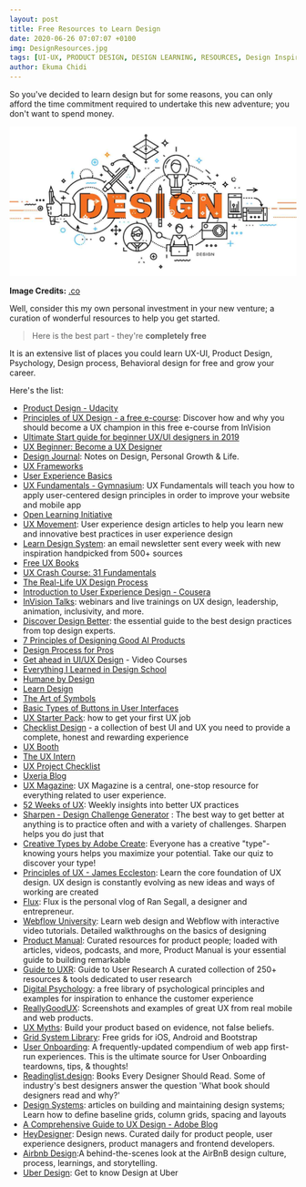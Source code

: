 ```yaml
---
layout: post
title: Free Resources to Learn Design
date: 2020-06-26 07:07:07 +0100
img: DesignResources.jpg
tags: [UI-UX, PRODUCT DESIGN, DESIGN LEARNING, RESOURCES, Design Inspiration, Art, Creativity]
author: Ekuma Chidi
---
```


So you've decided to learn design but for some reasons, you can only afford the time commitment required to undertake this new adventure; you don't want to spend money.

![](/images/pages/design.jpeg)

**Image Credits:** [.co](https://blog.go.co/2017/11/12/12-amazing-and-free-design-tools-for-entrepreneurs/)

Well, consider this my own personal investment in your new venture; a curation of wonderful resources to help you get started.
> Here is the best part - they're **completely free**

It is an extensive list of places you could learn UX-UI, Product Design, Psychology, Design process, Behavioral design for free and grow your career.

Here's the list:

- [Product Design - Udacity](https://www.udacity.com)
- [Principles of UX Design - a free e-course](https://www.invisionapp.com): Discover how and why you should become a UX champion in this free e-course from InVision
- [Ultimate Start guide for beginner UX/UI designers in 2019](https://uxdesign.cc)
- [UX Beginner: Become a UX Designer](https://www.uxbeginner.com)
- [Design Journal](https://designjournal.substack.com): Notes on Design, Personal Growth & Life.
- [UX Frameworks](https://www.uxframeworks.design)
- [User Experience Basics](https://www.futurelearn.com)
- [UX Fundamentals - Gymnasium](https://www.thegymnasium.com): UX Fundamentals will teach you how to apply user-centered design principles in order to improve your website and mobile app
- [Open Learning Initiative](https://oli.cmu.edu)
- [UX Movement](https://uxmovement.com): User experience design articles to help you learn new and innovative best practices in user experience design
- [Learn Design System](https://www.learndesignsystem.com): an email newsletter sent every week with new inspiration handpicked from 500+ sources
- [Free UX Books](https://www.uxpin.com)
- [UX Crash Course: 31 Fundamentals](https://thehipperelement.com)
- [The Real-Life UX Design Process](https://www.ceros.com)
- [Introduction to User Experience Design - Cousera](https://www.coursera.org)
- [InVision Talks](https://www.invisionapp.com/talks/categories/ux-design): webinars and live trainings on UX design, leadership, animation, inclusivity, and more.
- [Discover Design Better](https://www.designbetter.co): the essential guide to the best design practices from top design experts.
- [7 Principles of Designing Good AI Products](https://uxstudioteam.com)
- [Design Process for Pros](https://www.netguru.com)
- [Get ahead in UI/UX Design](https://learnux.io) - Video Courses
- [Everything I Learned in Design School](https://www.degreeless.design)
- [Humane by Design](https://humanebydesign.com)
- [Learn Design](https://www.lapa.ninja)
- [The Art of Symbols](https://jonathanhaggard.github.io/Art-of-symbols-site/)
- [Basic Types of Buttons in User Interfaces](https://uxplanet.org)
- [UX Starter Pack](https://uxstarterpack.onfielder.com): how to get your first UX job
- [Checklist Design](https://www.checklist.design) - a collection of best UI and UX you need to provide a complete, honest and rewarding experience
- [UX Booth](https://www.uxbooth.com)
- [The UX Intern](https://theuxintern.com)
- [UX Project Checklist](https://uxchecklist.github.io)
- [Uxeria Blog](https://blog.uxeria.com)
- [UX Magazine](https://uxmag.com): UX Magazine is a central, one-stop resource for everything related to user experience.
- [52 Weeks of UX](https://52weeksofux.com): Weekly insights into better UX practices
- [Sharpen - Design Challenge Generator](https://sharpen.design) : The best way to get better at anything is to practice often and with a variety of challenges. Sharpen helps you do just that
- [Creative Types by Adobe Create](https://mycreativetype.com): Everyone has a creative "type"-knowing yours helps you maximize your potential. Take our quiz to discover your type!
- [Principles of UX - James Eccleston](https://www.skillshare.com): Learn the core foundation of UX design. UX design is constantly evolving as new ideas and ways of working are created
- [Flux](https://www.youtube.com/channel/UCN7dywl5wDxTu1RM3eJ_h9Q): Flux is the personal vlog of Ran Segall, a designer and entrepreneur.
- [Webflow University](https://university.webflow.com): Learn web design and Webflow with interactive video tutorials. Detailed walkthroughs on the basics of designing
- [Product Manual](https://www.productmanual.co): Curated resources for product people; loaded with articles, videos, podcasts, and more, Product Manual is your essential guide to building remarkable
- [Guide to UXR](https://guidetouxr.com): Guide to User Research A curated collection of 250+ resources & tools dedicated to user research
- [Digital Psychology](https://digitalpsychology.io): a free library of psychological principles and examples for inspiration to enhance the customer experience
- [ReallyGoodUX](https://www.reallygoodux.io): Screenshots and examples of great UX from real mobile and web products.
- [UX Myths](https://uxmyths.com): Build your product based on evidence, not false beliefs.
- [Grid System Library](https://grid.kkuistore.com): Free grids for iOS, Android and Bootstrap
- [User Onboarding](https://www.useronboard.com): A frequently-updated compendium of web app first-run experiences. This is the ultimate source for User Onboarding teardowns, tips, & thoughts!
- [Readinglist.design](https://readinglist.design): Books Every Designer Should Read. Some of industry's best designers answer the question 'What book should designers read and why?'
- [Design Systems](https://www.designsystems.com): articles on building and maintaining design systems; Learn how to define baseline grids, column grids, spacing and layouts
- [A Comprehensive Guide to UX Design - Adobe Blog](https://theblog.adobe.com)
- [HeyDesigner](https://heydesigner.com): Design news. Curated daily for product people, user experience designers, product managers and frontend developers.
- [Airbnb Design](https://airbnb.design):A behind-the-scenes look at the AirBnB design culture, process, learnings, and storytelling.
- [Uber Design](https://www.uber.design): Get to know Design at Uber